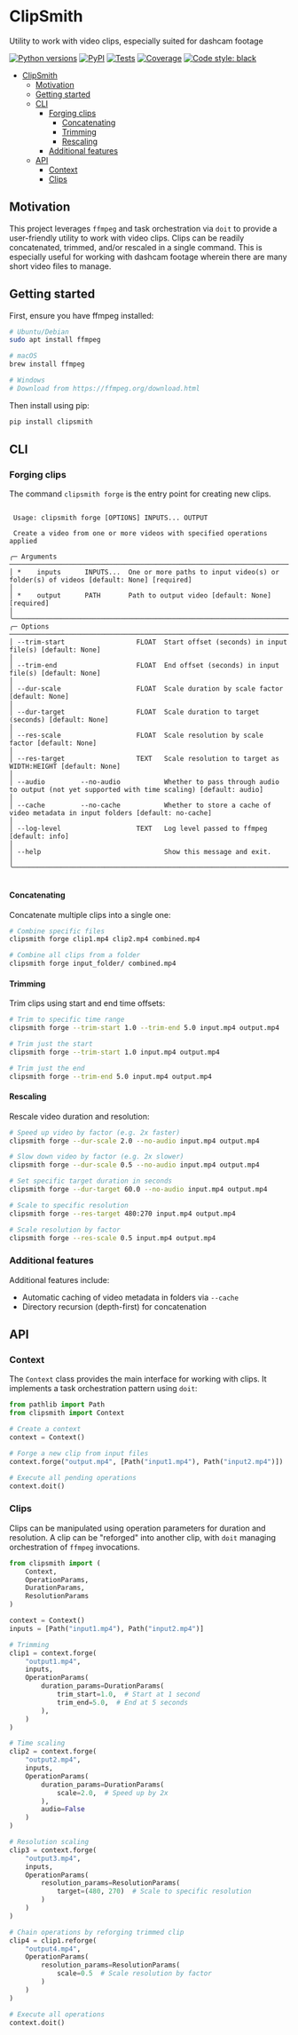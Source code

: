 <!-- TODO: logo using glyphsynth -->

# ClipSmith
Utility to work with video clips, especially suited for dashcam footage

[![Python versions](https://img.shields.io/pypi/pyversions/clipsmith.svg)](https://pypi.org/project/clipsmith)
[![PyPI](https://img.shields.io/pypi/v/clipsmith?color=%2334D058&label=pypi%20package)](https://pypi.org/project/clipsmith)
[![Tests](./badges/tests.svg?dummy=8484744)]()
[![Coverage](./badges/cov.svg?dummy=8484744)]()
[![Code style: black](https://img.shields.io/badge/code%20style-black-000000.svg)](https://github.com/psf/black)

- [ClipSmith](#clipsmith)
  - [Motivation](#motivation)
  - [Getting started](#getting-started)
  - [CLI](#cli)
    - [Forging clips](#forging-clips)
      - [Concatenating](#concatenating)
      - [Trimming](#trimming)
      - [Rescaling](#rescaling)
    - [Additional features](#additional-features)
  - [API](#api)
    - [Context](#context)
    - [Clips](#clips)

## Motivation

This project leverages `ffmpeg` and task orchestration via `doit` to provide a user-friendly utility to work with video clips. Clips can be readily concatenated, trimmed, and/or rescaled in a single command. This is especially useful for working with dashcam footage wherein there are many short video files to manage.

## Getting started

First, ensure you have ffmpeg installed:

```bash
# Ubuntu/Debian
sudo apt install ffmpeg

# macOS
brew install ffmpeg

# Windows
# Download from https://ffmpeg.org/download.html
```

Then install using pip:

```bash
pip install clipsmith
```

## CLI

### Forging clips

The command `clipsmith forge` is the entry point for creating new clips.

<!-- include doc/cli/forge.md -->
```
                                                                                                                                                              
 Usage: clipsmith forge [OPTIONS] INPUTS... OUTPUT                                                                                                            
                                                                                                                                                              
 Create a video from one or more videos with specified operations applied                                                                                     
                                                                                                                                                              
╭─ Arguments ────────────────────────────────────────────────────────────────────────────────────────────────────────────────────────────────────────────────╮
│ *    inputs      INPUTS...  One or more paths to input video(s) or folder(s) of videos [default: None] [required]                                          │
│ *    output      PATH       Path to output video [default: None] [required]                                                                                │
╰────────────────────────────────────────────────────────────────────────────────────────────────────────────────────────────────────────────────────────────╯
╭─ Options ──────────────────────────────────────────────────────────────────────────────────────────────────────────────────────────────────────────────────╮
│ --trim-start                  FLOAT  Start offset (seconds) in input file(s) [default: None]                                                               │
│ --trim-end                    FLOAT  End offset (seconds) in input file(s) [default: None]                                                                 │
│ --dur-scale                   FLOAT  Scale duration by scale factor [default: None]                                                                        │
│ --dur-target                  FLOAT  Scale duration to target (seconds) [default: None]                                                                    │
│ --res-scale                   FLOAT  Scale resolution by scale factor [default: None]                                                                      │
│ --res-target                  TEXT   Scale resolution to target as WIDTH:HEIGHT [default: None]                                                            │
│ --audio         --no-audio           Whether to pass through audio to output (not yet supported with time scaling) [default: audio]                        │
│ --cache         --no-cache           Whether to store a cache of video metadata in input folders [default: no-cache]                                       │
│ --log-level                   TEXT   Log level passed to ffmpeg [default: info]                                                                            │
│ --help                               Show this message and exit.                                                                                           │
╰────────────────────────────────────────────────────────────────────────────────────────────────────────────────────────────────────────────────────────────╯


```
<!-- include end -->

#### Concatenating

Concatenate multiple clips into a single one:

```bash
# Combine specific files
clipsmith forge clip1.mp4 clip2.mp4 combined.mp4

# Combine all clips from a folder
clipsmith forge input_folder/ combined.mp4
```

#### Trimming

Trim clips using start and end time offsets:

```bash
# Trim to specific time range
clipsmith forge --trim-start 1.0 --trim-end 5.0 input.mp4 output.mp4

# Trim just the start
clipsmith forge --trim-start 1.0 input.mp4 output.mp4

# Trim just the end
clipsmith forge --trim-end 5.0 input.mp4 output.mp4
```

#### Rescaling

Rescale video duration and resolution:

```bash
# Speed up video by factor (e.g. 2x faster)
clipsmith forge --dur-scale 2.0 --no-audio input.mp4 output.mp4

# Slow down video by factor (e.g. 2x slower)
clipsmith forge --dur-scale 0.5 --no-audio input.mp4 output.mp4

# Set specific target duration in seconds
clipsmith forge --dur-target 60.0 --no-audio input.mp4 output.mp4

# Scale to specific resolution
clipsmith forge --res-target 480:270 input.mp4 output.mp4

# Scale resolution by factor
clipsmith forge --res-scale 0.5 input.mp4 output.mp4
```

<!-- TODO:
### Clip playbooks
-->

### Additional features

Additional features include:
- Automatic caching of video metadata in folders via `--cache`
- Directory recursion (depth-first) for concatenation

## API

### Context

The `Context` class provides the main interface for working with clips. It implements a task orchestration pattern using `doit`:

```python
from pathlib import Path
from clipsmith import Context

# Create a context
context = Context()

# Forge a new clip from input files
context.forge("output.mp4", [Path("input1.mp4"), Path("input2.mp4")])

# Execute all pending operations
context.doit()
```

### Clips

Clips can be manipulated using operation parameters for duration and resolution. A clip can be "reforged" into another clip, with `doit` managing orchestration of `ffmpeg` invocations.

```python
from clipsmith import (
    Context, 
    OperationParams,
    DurationParams,
    ResolutionParams
)

context = Context()
inputs = [Path("input1.mp4"), Path("input2.mp4")]

# Trimming
clip1 = context.forge(
    "output1.mp4",
    inputs,
    OperationParams(
        duration_params=DurationParams(
            trim_start=1.0,  # Start at 1 second
            trim_end=5.0,  # End at 5 seconds
        ),
    )
)

# Time scaling
clip2 = context.forge(
    "output2.mp4",
    inputs,
    OperationParams(
        duration_params=DurationParams(
            scale=2.0,  # Speed up by 2x
        ),
        audio=False
    )
)

# Resolution scaling
clip3 = context.forge(
    "output3.mp4", 
    inputs,
    OperationParams(
        resolution_params=ResolutionParams(
            target=(480, 270)  # Scale to specific resolution
        )
    )
)

# Chain operations by reforging trimmed clip
clip4 = clip1.reforge(
    "output4.mp4",
    OperationParams(
        resolution_params=ResolutionParams(
            scale=0.5  # Scale resolution by factor
        )
    )
)

# Execute all operations
context.doit()
```

